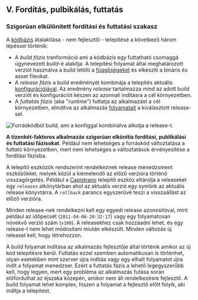 ## V. Fordítás, pulbikálás, futtatás
### Szigorúan elkülönített fordítási és futtatási szakasz


A [kódbázis](./codebase) átalakítása - nem fejlesztői - telepítésé a következő három lépéssel történik:

* A *build fázis* tranformáció ami a kódbázis egy futtatható csomaggá úgynevezett *build*-é alakítja. A telepítési folyamat által meghatározott verziót használva a build letölti a [függőségeket](./dependencies) és elkészíti a bináris és asset fileokat. 
* A *release fázis* a build eredményét kombinája a telepítés aktuális [konfigurációjával](./config). Az eredmény *release* tartalmazza mind az adott build verziót és konfigurációt készen az azonnali indításra a cél környezetben.
* A *futtatás fázis* (aka "runtime") futtatja az alkalmazást a cél környezetben, elindítva az alkalmazás [folyamatait](./processes) a kiválasztott release-sel.

![Forráskódból build, ami a konfiggal kombinálva alkotja a release-t.](/images/release.png)

**A tizenkét-faktoros alkalmazás szigorúan elkönítia fordítási, publikálási és futtatási fázisokat**. Például nem lehetséges a forráskód változtatása a futtató környezetben, mert nem lehetséges a változtatások érvényesítése a fordítási fázisba.

A telepítő eszközök rendszerint rendelkeznek release menedzsment eszközökkel, melyek közül a kiemelendő az előző verzióra történő visszagörgetés. Például a [Capistrano](https://github.com/capistrano/capistrano/wiki) telepítő eszköz eltárolja a releaseket egy `releases` alkönytárban ahol az aktuális verzió egy symlink az aktuális release könyvtárra. A `rollback` parancs egyszerűvé teszi a visszaállást az előző verzióra.

Minden release-nek rendelkezni kell egy egyedi release azonosítóval, mint például az időpecsét (`2011-04-06-20:32:17`) vagy egy folyamatosan növekvő verzió szám (`v100`). A releasekhez csak hozzáadni lehet, és egy release-t nem lehet módosítani miután elkészült. Minden változás új releaset kell, hogy létrehozzon.

A build folyamat indítása az alkalmazás fejlesztője által történik amikor az új kód telepítésre kerül. Futtatás ezzel szemben automatikusan is történhet, olyan esetekben mint szerver újra indítás vagy egy elhalt folyamatot újra indít a folyamat menedzser. Ezért a futtatás fázis a lehető legegyszerűbb kell, hogy legyen, mert egy probléma az alkalmazás futása során előfordulhat az éjszaka közepén, amikor nem áll rendelkezésre fejlesztő. A build folyamat lehet komplex, hiszen a folyamat a fejlesztő előtt folyik, aki indítja a telepítést. 